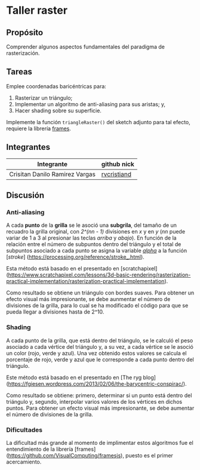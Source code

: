 # Taller raster

## Propósito

Comprender algunos aspectos fundamentales del paradigma de rasterización.

## Tareas

Emplee coordenadas baricéntricas para:

1. Rasterizar un triángulo;
2. Implementar un algoritmo de anti-aliasing para sus aristas; y,
3. Hacer shading sobre su superficie.

Implemente la función ```triangleRaster()``` del sketch adjunto para tal efecto, requiere la librería [frames](https://github.com/VisualComputing/framesjs/releases).

## Integrantes

| Integrante | github nick |
|------------|-------------|
| Crisitan Danilo Ramirez Vargas | [rvcristiand](https://github.com/rvcristiand) |

## Discusión

### Anti-aliasing
A cada **punto** de la **grilla** se le asoció una **subgrila**, del tamaño de un recuadro la grilla original, con *2^(nn - 1)* divisiones en *x* y en *y* (*nn* puede variar de 1 a 3 al presionar las teclas *arriba* y *abajo*). En función de la relación entre el número de subpuntos dentro del triángulo y el total de subpuntos asociado a cada punto se asigna la variable [*alpha*](https://processing.org/reference/alpha_.html) a la función [*stroke*] (https://processing.org/reference/stroke_.html).

Esta método está basado en el presentado en [scratchapixel] (https://www.scratchapixel.com/lessons/3d-basic-rendering/rasterization-practical-implementation/rasterization-practical-implementation).

Como resultado se obtiene un triángulo con bordes suaves. Para obtener un efecto visual más impresionante, se debe aunmentar el número de divisiones de la grilla, para lo cual se ha modificado el código para que se pueda llegar a divisiones hasta de 2^10.

### Shading
A cada punto de la grilla, que está dentro del triángulo, se le calculó el peso asociado a cada vértice del triángulo y, a su vez, a cada vértice  se le asoció un color (rojo, verde y azul). Una vez obtenido estos valores se calcula el porcentaje de rojo, verde y azul que le corresponde a cada punto dentro del triángulo.

Este método está basado en el presentado en [The ryg blog] (https://fgiesen.wordpress.com/2013/02/06/the-barycentric-conspirac/).

Como resultado se obtiene: primero, determinar si un punto está dentro del triángulo y, segundo, interpolar varios valores de los vértices en dichos puntos. Para obtener un efecto visual más impresionante, se debe aumentar el número de divisiones de la grilla.

### Dificultades
La dificultad más grande al momento de implimentar estos algoritmos fue el entendimiento de la librería [frames] (https://github.com/VisualComputing/framesjs), puesto es el primer acercamiento.
